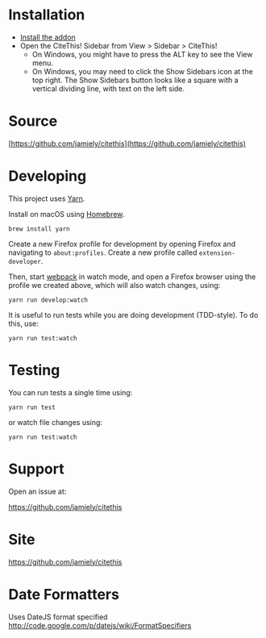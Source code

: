 # Installation

* [Install the addon](https://addons.mozilla.org/en-US/firefox/addon/cite-this)
* Open the CiteThis! Sidebar from View > Sidebar > CiteThis!
  * On Windows, you might have to press the ALT key to see the View menu.
  * On Windows, you may need to click the Show Sidebars icon at the top right.
    The Show Sidebars button looks like a square with a vertical dividing
    line, with text on the left side.

# Source

[https://github.com/jamiely/citethis](https://github.com/jamiely/citethis)

# Developing

This project uses [Yarn](https://yarnpkg.com/).

Install on macOS using [Homebrew](https://brew.sh/).

```
brew install yarn
```

Create a new Firefox profile for development by opening Firefox and
navigating to `about:profiles`. Create a new profile called
`extension-developer`.

Then, start [webpack](https://webpack.js.org/) in watch mode, and open a
Firefox browser using the profile we created above, which will also watch
changes, using:

```
yarn run develop:watch
```

It is useful to run tests while you are doing development (TDD-style).
To do this, use:

```
yarn run test:watch
```

# Testing

You can run tests a single time using:

```
yarn run test
```

or watch file changes using:
```
yarn run test:watch
```


# Support

Open an issue at:

https://github.com/jamiely/citethis

# Site

https://github.com/jamiely/citethis

# Date Formatters

Uses DateJS format specified http://code.google.com/p/datejs/wiki/FormatSpecifiers


